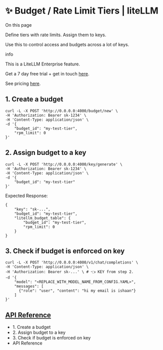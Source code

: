 # ✨ Budget / Rate Limit Tiers | liteLLM

On this page

Define tiers with rate limits. Assign them to keys.

Use this to control access and budgets across a lot of keys.

info

This is a LiteLLM Enterprise feature.

Get a 7 day free trial + get in touch [here](https://litellm.ai/#trial).

See pricing [here](https://litellm.ai/#pricing).

## 1\. Create a budget​
    
    
    curl -L -X POST 'http://0.0.0.0:4000/budget/new' \  
    -H 'Authorization: Bearer sk-1234' \  
    -H 'Content-Type: application/json' \  
    -d '{  
        "budget_id": "my-test-tier",  
        "rpm_limit": 0  
    }'  
    

## 2\. Assign budget to a key​
    
    
    curl -L -X POST 'http://0.0.0.0:4000/key/generate' \  
    -H 'Authorization: Bearer sk-1234' \  
    -H 'Content-Type: application/json' \  
    -d '{  
        "budget_id": "my-test-tier"  
    }'  
    

Expected Response:
    
    
    {  
        "key": "sk-...",  
        "budget_id": "my-test-tier",  
        "litellm_budget_table": {  
            "budget_id": "my-test-tier",  
            "rpm_limit": 0  
        }  
    }  
    

## 3\. Check if budget is enforced on key​
    
    
    curl -L -X POST 'http://0.0.0.0:4000/v1/chat/completions' \  
    -H 'Content-Type: application/json' \  
    -H 'Authorization: Bearer sk-...' \ # 👈 KEY from step 2.  
    -d '{  
        "model": "<REPLACE_WITH_MODEL_NAME_FROM_CONFIG.YAML>",  
        "messages": [  
          {"role": "user", "content": "hi my email is ishaan"}  
        ]  
    }'  
    

## [API Reference](https://litellm-api.up.railway.app/#/budget%20management)​

  * 1\. Create a budget
  * 2\. Assign budget to a key
  * 3\. Check if budget is enforced on key
  * API Reference
